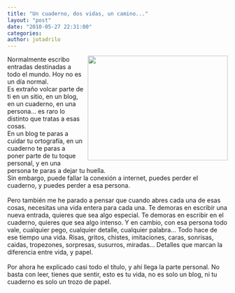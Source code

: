 ```yaml
---
title: "Un cuaderno, dos vidas, un camino..."
layout: "post"
date: "2010-05-27 22:31:00"
categories:
author: jotadrilo
---
```


<div class="css-full-post-content js-full-post-content">
<a onblur="try {parent.deselectBloggerImageGracefully();} catch(e) {}" href="{{ site.baseurl }}/assets/images/DSC01843+copia.jpg"><img style="float:right; margin:0 0 10px 10px;cursor:pointer; cursor:hand;width: 320px; height: 240px;" src="{{ site.baseurl }}/assets/images/DSC01843+copia.jpg" border="0" alt=""id="BLOGGER_PHOTO_ID_5476081354485727074" /></a>Normalmente escribo entradas destinadas a todo el mundo. Hoy no es un día normal.<br />Es extraño volcar parte de ti en un sitio, en un blog, en un cuaderno, en una persona... es raro lo distinto que tratas a esas cosas.<br />En un blog te paras a cuidar tu ortografía, en un cuaderno te paras a poner parte de tu toque personal, y en una persona te paras a dejar tu huella.<br />Sin embargo, puede fallar la conexión a internet, puedes perder el cuaderno, y puedes perder a esa persona.<br /><br />Pero también me he parado a pensar que cuando abres cada una de esas cosas, necesitas una vida entera para cada una. Te demoras en escribir una nueva entrada, quieres que sea algo especial. Te demoras en escribir en el cuaderno, quieres que sea algo intenso. Y en cambio, con esa persona todo vale, cualquier pego, cualquier detalle, cualquier palabra... Todo hace de ese tiempo una vida. Risas, gritos, chistes, imitaciones, caras, sonrisas, caidas, tropezones, sorpresas, susurros, miradas... Detalles que marcan la diferencia entre vida, y papel.<br /><br />Por ahora he explicado casi todo el título, y ahí llega la parte personal. No basta con leer, tienes que sentir, esto es tu vida, no es solo un blog, ni tu cuaderno es solo un trozo de papel.
</div>
